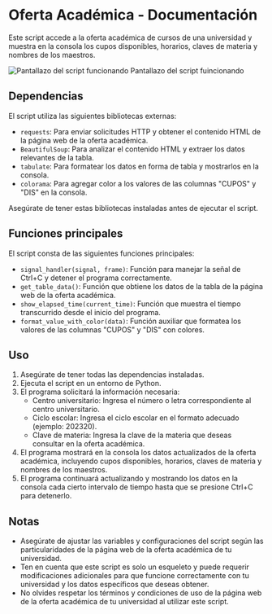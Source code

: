 # Oferta Académica - Documentación

Este script accede a la oferta académica de cursos de una universidad y muestra en la consola los cupos disponibles, horarios, claves de materia y nombres de los maestros.

![Pantallazo del script funcionando](https://github.com/JManuelTG/OfertaAcademica/assets/111461062/958535a1-8c6e-4667-ade0-9e6cdd666489)
Pantallazo del script fuincionando

## Dependencias

El script utiliza las siguientes bibliotecas externas:

- `requests`: Para enviar solicitudes HTTP y obtener el contenido HTML de la página web de la oferta académica.
- `BeautifulSoup`: Para analizar el contenido HTML y extraer los datos relevantes de la tabla.
- `tabulate`: Para formatear los datos en forma de tabla y mostrarlos en la consola.
- `colorama`: Para agregar color a los valores de las columnas "CUPOS" y "DIS" en la consola.

Asegúrate de tener estas bibliotecas instaladas antes de ejecutar el script.

## Funciones principales

El script consta de las siguientes funciones principales:

- `signal_handler(signal, frame)`: Función para manejar la señal de Ctrl+C y detener el programa correctamente.
- `get_table_data()`: Función que obtiene los datos de la tabla de la página web de la oferta académica.
- `show_elapsed_time(current_time)`: Función que muestra el tiempo transcurrido desde el inicio del programa.
- `format_value_with_color(data)`: Función auxiliar que formatea los valores de las columnas "CUPOS" y "DIS" con colores.

## Uso

1. Asegúrate de tener todas las dependencias instaladas.
2. Ejecuta el script en un entorno de Python.
3. El programa solicitará la información necesaria:
   - Centro universitario: Ingresa el número o letra correspondiente al centro universitario.
   - Ciclo escolar: Ingresa el ciclo escolar en el formato adecuado (ejemplo: 202320).
   - Clave de materia: Ingresa la clave de la materia que deseas consultar en la oferta académica.
4. El programa mostrará en la consola los datos actualizados de la oferta académica, incluyendo cupos disponibles, horarios, claves de materia y nombres de los maestros.
5. El programa continuará actualizando y mostrando los datos en la consola cada cierto intervalo de tiempo hasta que se presione Ctrl+C para detenerlo.

## Notas

- Asegúrate de ajustar las variables y configuraciones del script según las particularidades de la página web de la oferta académica de tu universidad.
- Ten en cuenta que este script es solo un esqueleto y puede requerir modificaciones adicionales para que funcione correctamente con tu universidad y los datos específicos que deseas obtener.
- No olvides respetar los términos y condiciones de uso de la página web de la oferta académica de tu universidad al utilizar este script.
